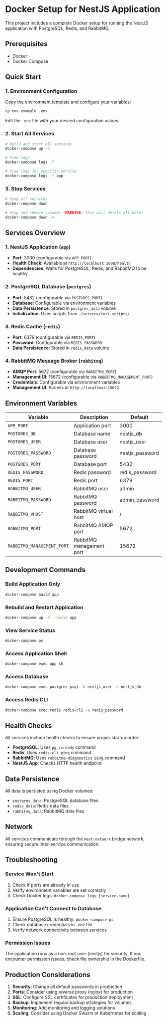 # Docker Setup for NestJS Application

This project includes a complete Docker setup for running the NestJS application with PostgreSQL, Redis, and RabbitMQ.

## Prerequisites

- Docker
- Docker Compose

## Quick Start

### 1. Environment Configuration

Copy the environment template and configure your variables:

```bash
cp env.example .env
```

Edit the `.env` file with your desired configuration values.

### 2. Start All Services

```bash
# Build and start all services
docker-compose up -d

# View logs
docker-compose logs -f

# View logs for specific service
docker-compose logs -f app
```

### 3. Stop Services

```bash
# Stop all services
docker-compose down

# Stop and remove volumes (WARNING: This will delete all data)
docker-compose down -v
```

## Services Overview

### 1. NestJS Application (`app`)
- **Port**: 3000 (configurable via `APP_PORT`)
- **Health Check**: Available at `http://localhost:3000/health`
- **Dependencies**: Waits for PostgreSQL, Redis, and RabbitMQ to be healthy

### 2. PostgreSQL Database (`postgres`)
- **Port**: 5432 (configurable via `POSTGRES_PORT`)
- **Database**: Configurable via environment variables
- **Data Persistence**: Stored in `postgres_data` volume
- **Initialization**: Uses scripts from `./service/init-scripts/`

### 3. Redis Cache (`redis`)
- **Port**: 6379 (configurable via `REDIS_PORT`)
- **Password**: Configurable via `REDIS_PASSWORD`
- **Data Persistence**: Stored in `redis_data` volume

### 4. RabbitMQ Message Broker (`rabbitmq`)
- **AMQP Port**: 5672 (configurable via `RABBITMQ_PORT`)
- **Management UI**: 15672 (configurable via `RABBITMQ_MANAGEMENT_PORT`)
- **Credentials**: Configurable via environment variables
- **Management UI**: Access at `http://localhost:15672`

## Environment Variables

| Variable | Description | Default |
|----------|-------------|---------|
| `APP_PORT` | Application port | 3000 |
| `POSTGRES_DB` | Database name | nestjs_db |
| `POSTGRES_USER` | Database user | nestjs_user |
| `POSTGRES_PASSWORD` | Database password | nestjs_password |
| `POSTGRES_PORT` | Database port | 5432 |
| `REDIS_PASSWORD` | Redis password | redis_password |
| `REDIS_PORT` | Redis port | 6379 |
| `RABBITMQ_USER` | RabbitMQ user | admin |
| `RABBITMQ_PASSWORD` | RabbitMQ password | admin_password |
| `RABBITMQ_VHOST` | RabbitMQ virtual host | / |
| `RABBITMQ_PORT` | RabbitMQ AMQP port | 5672 |
| `RABBITMQ_MANAGEMENT_PORT` | RabbitMQ management port | 15672 |

## Development Commands

### Build Application Only
```bash
docker-compose build app
```

### Rebuild and Restart Application
```bash
docker-compose up -d --build app
```

### View Service Status
```bash
docker-compose ps
```

### Access Application Shell
```bash
docker-compose exec app sh
```

### Access Database
```bash
docker-compose exec postgres psql -U nestjs_user -d nestjs_db
```

### Access Redis CLI
```bash
docker-compose exec redis redis-cli -a redis_password
```

## Health Checks

All services include health checks to ensure proper startup order:

- **PostgreSQL**: Uses `pg_isready` command
- **Redis**: Uses `redis-cli ping` command
- **RabbitMQ**: Uses `rabbitmq-diagnostics ping` command
- **NestJS App**: Checks HTTP health endpoint

## Data Persistence

All data is persisted using Docker volumes:

- `postgres_data`: PostgreSQL database files
- `redis_data`: Redis data files
- `rabbitmq_data`: RabbitMQ data files

## Network

All services communicate through the `nest-network` bridge network, ensuring secure inter-service communication.

## Troubleshooting

### Service Won't Start
1. Check if ports are already in use
2. Verify environment variables are set correctly
3. Check Docker logs: `docker-compose logs [service-name]`

### Application Can't Connect to Database
1. Ensure PostgreSQL is healthy: `docker-compose ps`
2. Check database credentials in `.env` file
3. Verify network connectivity between services

### Permission Issues
The application runs as a non-root user (nestjs) for security. If you encounter permission issues, check file ownership in the Dockerfile.

## Production Considerations

1. **Security**: Change all default passwords in production
2. **Ports**: Consider using reverse proxy (nginx) for production
3. **SSL**: Configure SSL certificates for production deployment
4. **Backup**: Implement regular backup strategies for volumes
5. **Monitoring**: Add monitoring and logging solutions
6. **Scaling**: Consider using Docker Swarm or Kubernetes for scaling 